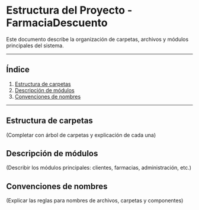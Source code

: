 # Estructura del Proyecto - FarmaciaDescuento

Este documento describe la organización de carpetas, archivos y módulos principales del sistema.

---

## Índice

1. [Estructura de carpetas](#estructura-de-carpetas)
2. [Descripción de módulos](#descripción-de-módulos)
3. [Convenciones de nombres](#convenciones-de-nombres)

---

## Estructura de carpetas

(Completar con árbol de carpetas y explicación de cada una)

## Descripción de módulos

(Describir los módulos principales: clientes, farmacias, administración, etc.)

## Convenciones de nombres

(Explicar las reglas para nombres de archivos, carpetas y componentes)
